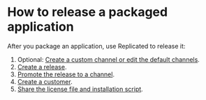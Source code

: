 # How to release a packaged application

After you package an application, use Replicated to release it:

1. Optional: [Create a custom channel or edit the default channels](releases-creating-channels).
1. [Create a release](releases-creating-releases).
1. [Promote the release to a channel](releases-promoting).
1. [Create a customer](releases-creating-customer).
1. [Share the license file and installation script](releases-sharing-license-install-script).
